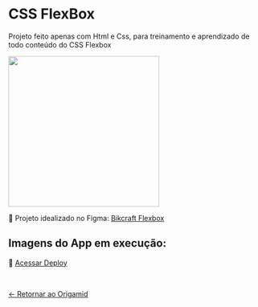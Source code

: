 # CSS FlexBox

Projeto feito apenas com Html e Css, para treinamento e aprendizado de todo conteúdo do CSS Flexbox

<p float="left">
 <img src="https://i.imgur.com/xXzIo1h.png" width="300" />
</p>

📌 Projeto idealizado no Figma: [Bikcraft Flexbox](https://imgur.com/2ezUqtv)

## Imagens do App em execução:

📌 [Acessar Deploy]()

 <br>
 
[<- Retornar ao Origamid](https://github.com/GilvanPOliveira/Origamid)



